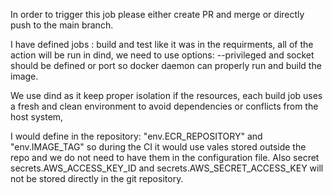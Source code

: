
In order to trigger this job please either create PR and merge or directly push to the main branch.

I have defined jobs : build and test like it was in the requirments, all of the action will be run in dind, we need to use options: --privileged  and socket should be defined or port so docker daemon can properly run and build the image. 

We use dind as it keep proper isolation if the resources, each build job uses a fresh and clean environment to avoid dependencies or conflicts from the host system, 

I would define in the repository: "env.ECR_REPOSITORY" and "env.IMAGE_TAG" so during the CI it would use vales stored outside the repo and we do not need to have them in the configuration file. Also secret secrets.AWS_ACCESS_KEY_ID and secrets.AWS_SECRET_ACCESS_KEY will not be stored directly in the git repository.
